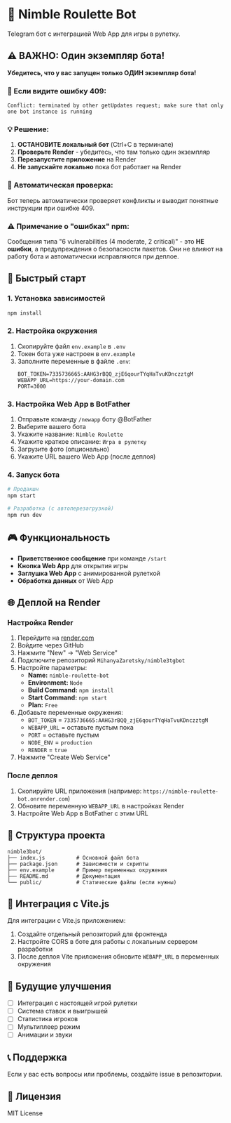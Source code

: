 # 🎰 Nimble Roulette Bot

Telegram бот с интеграцией Web App для игры в рулетку.

## ⚠️ ВАЖНО: Один экземпляр бота!

**Убедитесь, что у вас запущен только ОДИН экземпляр бота!**

### 🚨 Если видите ошибку 409:
```
Conflict: terminated by other getUpdates request; make sure that only one bot instance is running
```

### 💡 Решение:
1. **ОСТАНОВИТЕ локальный бот** (Ctrl+C в терминале)
2. **Проверьте Render** - убедитесь, что там только один экземпляр
3. **Перезапустите приложение** на Render
4. **Не запускайте локально** пока бот работает на Render

### 🔧 Автоматическая проверка:
Бот теперь автоматически проверяет конфликты и выводит понятные инструкции при ошибке 409.

### ⚠️ Примечание о "ошибках" npm:
Сообщения типа "6 vulnerabilities (4 moderate, 2 critical)" - это **НЕ ошибки**, а предупреждения о безопасности пакетов. Они не влияют на работу бота и автоматически исправляются при деплое.

## 🚀 Быстрый старт

### 1. Установка зависимостей
```bash
npm install
```

### 2. Настройка окружения
1. Скопируйте файл `env.example` в `.env`
2. Токен бота уже настроен в `env.example`
3. Заполните переменные в файле `.env`:
   ```
   BOT_TOKEN=7335736665:AAHG3rBQQ_zjE6qourTYqHaTvuKDnczztgM
   WEBAPP_URL=https://your-domain.com
   PORT=3000
   ```

### 3. Настройка Web App в BotFather
1. Отправьте команду `/newapp` боту @BotFather
2. Выберите вашего бота
3. Укажите название: `Nimble Roulette`
4. Укажите краткое описание: `Игра в рулетку`
5. Загрузите фото (опционально)
6. Укажите URL вашего Web App (после деплоя)

### 4. Запуск бота
```bash
# Продакшн
npm start

# Разработка (с автоперезагрузкой)
npm run dev
```

## 🎮 Функциональность

- **Приветственное сообщение** при команде `/start`
- **Кнопка Web App** для открытия игры
- **Заглушка Web App** с анимированной рулеткой
- **Обработка данных** от Web App

## 🌐 Деплой на Render

### Настройка Render
1. Перейдите на [render.com](https://render.com)
2. Войдите через GitHub
3. Нажмите "New" → "Web Service"
4. Подключите репозиторий `MihanyaZaretsky/nimble3tgbot`
5. Настройте параметры:
   - **Name:** `nimble-roulette-bot`
   - **Environment:** `Node`
   - **Build Command:** `npm install`
   - **Start Command:** `npm start`
   - **Plan:** `Free`
6. Добавьте переменные окружения:
   - `BOT_TOKEN` = `7335736665:AAHG3rBQQ_zjE6qourTYqHaTvuKDnczztgM`
   - `WEBAPP_URL` = оставьте пустым пока
   - `PORT` = оставьте пустым
   - `NODE_ENV` = `production`
   - `RENDER` = `true`
7. Нажмите "Create Web Service"

### После деплоя
1. Скопируйте URL приложения (например: `https://nimble-roulette-bot.onrender.com`)
2. Обновите переменную `WEBAPP_URL` в настройках Render
3. Настройте Web App в BotFather с этим URL

## 🔧 Структура проекта

```
nimble3bot/
├── index.js          # Основной файл бота
├── package.json      # Зависимости и скрипты
├── env.example       # Пример переменных окружения
├── README.md         # Документация
└── public/           # Статические файлы (если нужны)
```

## 📱 Интеграция с Vite.js

Для интеграции с Vite.js приложением:

1. Создайте отдельный репозиторий для фронтенда
2. Настройте CORS в боте для работы с локальным сервером разработки
3. После деплоя Vite приложения обновите `WEBAPP_URL` в переменных окружения

## 🎯 Будущие улучшения

- [ ] Интеграция с настоящей игрой рулетки
- [ ] Система ставок и выигрышей
- [ ] Статистика игроков
- [ ] Мультиплеер режим
- [ ] Анимации и звуки

## 📞 Поддержка

Если у вас есть вопросы или проблемы, создайте issue в репозитории.

## 📄 Лицензия

MIT License 
